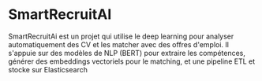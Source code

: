 # SmartRecruitAI
SmartRecruitAi est un projet qui utilise le deep learning pour analyser automatiquement des CV et les matcher avec des offres d'emploi. Il s'appuie sur des modèles de NLP (BERT) pour extraire les compétences, générer des embeddings vectoriels pour le matching, et une pipeline ETL  et stocke sur Elasticsearch 

